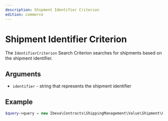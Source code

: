 ```yaml
---
description: Shipment Identifier Criterion
edition: commerce
---
```


# Shipment Identifier Criterion

The `IdentifierCriterion` Search Criterion searches for shipments based on the shipment identifier.

## Arguments

- `identifier` - string that represents the shipment identifier

## Example

``` php
$query->query = new Ibexa\Contracts\ShippingManagement\Value\Shipment\Query\Criterion\IdentifierCriterion('f1t7z-3rb3rt');
```
